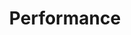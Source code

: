 ---
types: "word"

title: "Performance"

categories: ['']

tags: ['Performance']

arabic: 'درجة الأداء'

arexps: []

enwords: ['Performance']

enexps: []

arlexicons: 'د'

enlexicons: 'P'

authors: ['Ruqayya Roshdy']

translators: ['']

citations: 'العربية والذكاء الاصطناعي'

sources: 'مركز الملك عبدالله بن عبدالعزيز الدولي لخدمة اللغة العربية'

word: "true"

slug: ""
---